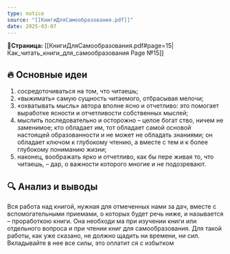 ```yaml
---
type: notice
source: "[[КнигиДляСамообразования.pdf]]"
date: 2025-03-07
---
```

**📝Страница:** [[КнигиДляСамообразования.pdf#page=15|Как_читать_книги_для_самообразования Page №15]]  

## 🔥 Основные идеи 
1) сосредоточиваться на том, что читаешь; 
2) «выжимать» самую сущность читаемого, отбрасывая мелочи;
3) «охватывать мысль» автора вполне ясно и отчетливо: это помогает выработке ясности и отчетливости собственных мыслей; 
4) мыслить последовательно и осторожно – целое богат ство, ничем не заменимое; кто обладает им, тот обладает самой основой настоящей образованности и не может не обладать знаниями; он обладает ключом к глубокому чтению, а вместе с тем и к более глубокому пониманию жизни; 
5) наконец, воображать ярко и отчетливо, как бы пере живая то, что читаешь, – дар, о важности которого многие и не подозревают.
## 🔍 Анализ и выводы  

Вся работа над книгой, нужная для отмеченных нами за дач, вместе с вспомогательными приемами, о которых будет речь ниже, и называется – проработкою книги. Она необходи ма при изучении книги или отдельного вопроса и при чтении книг для самообразования. Для такой работы, как уже сказано, не должно щадить ни времени, ни сил. Вкладывайте в нее все силы, это оплатит ся с избытком



